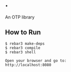 .
=====

An OTP library

## How to Run
    $ rebar3 make-deps
    $ rebar3 compile
    $ rebar3 shell

    Open your browser and go to:
    http://localhost:8080



